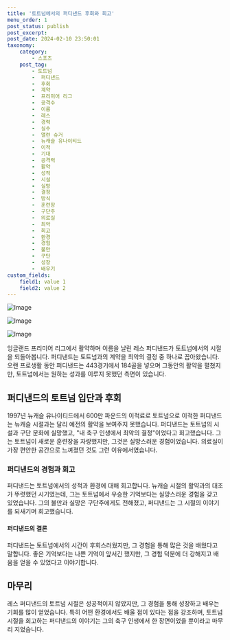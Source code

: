 ```yaml
---
title: '토트넘에서의 퍼디낸드 후회와 회고'
menu_order: 1
post_status: publish
post_excerpt: 
post_date: 2024-02-10 23:50:01
taxonomy:
    category:
        - 스포츠
    post_tag:
        - 토트넘
        -  퍼디낸드
        -  후회
        -  계약
        -  프리미어 리그
        -  공격수
        -  이름
        -  레스
        -  경력
        -  실수
        -  앨런 슈거
        -  뉴캐슬 유나이티드
        -  이적
        -  기대
        -  공격력
        -  활약
        -  성적
        -  시설
        -  실망
        -  결정
        -  방식
        -  훈련장
        -  구단주
        -  의료실
        -  최악
        -  회고
        -  환경
        -  경험
        -  불만
        -  구단
        -  성장
        -  배우기
custom_fields:
    field1: value 1
    field2: value 2
---
```


![Image](https://imgnews.pstatic.net/image/117/2024/02/10/0003805855_001_20240210222301198.jpg?type=w647)

![Image](https://imgnews.pstatic.net/image/117/2024/02/10/0003805855_002_20240210222301242.jpg?type=w647)

![Image](https://imgnews.pstatic.net/image/117/2024/02/10/0003805855_003_20240210222301305.jpg?type=w647)

잉글랜드 프리미어 리그에서 활약하며 이름을 날린 레스 퍼디낸드가 토트넘에서의 시절을 되돌아봅니다. 퍼디낸드는 토트넘과의 계약을 최악의 결정 중 하나로 꼽아왔습니다. 오랜 프로생활 동안 퍼디낸드는 443경기에서 184골을 넣으며 그동안의 활약을 펼쳤지만, 토트넘에서는 원하는 성과를 이루지 못했던 측면이 있습니다.
## 퍼디낸드의 토트넘 입단과 후회
1997년 뉴캐슬 유나이티드에서 600만 파운드의 이적료로 토트넘으로 이적한 퍼디낸드는 뉴캐슬 시절과는 달리 예전의 활약을 보여주지 못했습니다. 퍼디낸드는 토트넘의 시설과 구단 문화에 실망했고, "내 축구 인생에서 최악의 결정"이었다고 회고했습니다. 그는 토트넘이 새로운 훈련장을 자랑했지만, 그것은 실망스러운 경험이었습니다. 의료실이 가장 편안한 공간으로 느껴졌던 것도 그런 이유에서였습니다.
### 퍼디낸드의 경험과 회고
퍼디낸드는 토트넘에서의 성적과 환경에 대해 회고합니다. 뉴캐슬 시절의 활약과의 대조가 뚜렷했던 시기였는데, 그는 토트넘에서 우승한 기억보다는 실망스러운 경험을 갖고 있었습니다. 그의 불만과 실망은 구단주에게도 전해졌고, 퍼디낸드는 그 시절의 이야기를 되새기며 회고했습니다.
#### 퍼디낸드의 결론
퍼디낸드는 토트넘에서의 시간이 후회스러웠지만, 그 경험을 통해 많은 것을 배웠다고 말합니다. 좋은 기억보다는 나쁜 기억이 앞서긴 했지만, 그 경험 덕분에 더 강해지고 배움을 얻을 수 있었다고 이야기합니다.
## 마무리
레스 퍼디낸드의 토트넘 시절은 성공적이지 않았지만, 그 경험을 통해 성장하고 배우는 기회를 많이 얻었습니다. 특히 어떤 환경에서도 배울 점이 있다는 점을 강조하며, 토트넘 시절을 회고하는 퍼디낸드의 이야기는 그의 축구 인생에서 한 장면이었을 뿐이라고 마무리 지었습니다.

